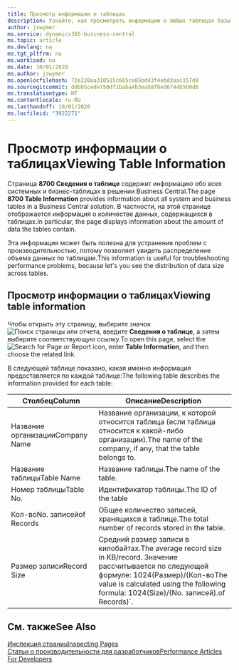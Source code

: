 ```yaml
---
title: Просмотр информации о таблицах
description: Узнайте, как просмотреть информацию о любых таблицах базы данных прямо из клиентского интерфейса в Business Central.
author: jswymer
ms.service: dynamics365-business-central
ms.topic: article
ms.devlang: na
ms.tgt_pltfrm: na
ms.workload: na
ms.date: 10/01/2020
ms.author: jswymer
ms.openlocfilehash: 72e220aa310515c665ce85bd43f4ebd3aac157d0
ms.sourcegitcommit: ddbb5cede750df1baba4b3eab8fbed6744b5b9d6
ms.translationtype: HT
ms.contentlocale: ru-RU
ms.lasthandoff: 10/01/2020
ms.locfileid: "3922271"
---
```

# <a name="viewing-table-information"></a><span data-ttu-id="ff82e-103">Просмотр информации о таблицах</span><span class="sxs-lookup"><span data-stu-id="ff82e-103">Viewing Table Information</span></span>

<span data-ttu-id="ff82e-104">Страница **8700 Сведения о таблице** содержит информацию обо всех системных и бизнес-таблицах в решении Business Central.</span><span class="sxs-lookup"><span data-stu-id="ff82e-104">The page **8700 Table Information** provides information about all system and business tables in a Business Central solution.</span></span> <span data-ttu-id="ff82e-105">В частности, на этой странице отображается информация о количестве данных, содержащихся в таблицах.</span><span class="sxs-lookup"><span data-stu-id="ff82e-105">In particular, the page displays information about the amount of data the tables contain.</span></span>

<span data-ttu-id="ff82e-106">Эта информация может быть полезна для устранения проблем с производительностью, потому позволяет увидеть распределение объема данных по таблицам.</span><span class="sxs-lookup"><span data-stu-id="ff82e-106">This information is useful for troubleshooting performance problems, because let's you see the distribution of data size across tables.</span></span>

## <a name="viewing-table-information"></a><span data-ttu-id="ff82e-107">Просмотр информации о таблицах</span><span class="sxs-lookup"><span data-stu-id="ff82e-107">Viewing table information</span></span>

<span data-ttu-id="ff82e-108">Чтобы открыть эту страницу, выберите значок ![Поиск страницы или отчета](media/ui-search/search_small.png "Значок поиска страницы или отчета"), введите **Сведения о таблице**, а затем выберите соответствующую ссылку.</span><span class="sxs-lookup"><span data-stu-id="ff82e-108">To open this page, select the ![Search for Page or Report](media/ui-search/search_small.png "Search for Page or Report icon") icon, enter **Table Information**, and then choose the related link.</span></span>

<span data-ttu-id="ff82e-109">В следующей таблице показано, какая именно информация предоставляется по каждой таблице:</span><span class="sxs-lookup"><span data-stu-id="ff82e-109">The following table describes the information provided for each table:</span></span>

|<span data-ttu-id="ff82e-110">Столбец</span><span class="sxs-lookup"><span data-stu-id="ff82e-110">Column</span></span>|<span data-ttu-id="ff82e-111">Описание</span><span class="sxs-lookup"><span data-stu-id="ff82e-111">Description</span></span>|
|------|-----------|
|<span data-ttu-id="ff82e-112">Название организации</span><span class="sxs-lookup"><span data-stu-id="ff82e-112">Company Name</span></span>|<span data-ttu-id="ff82e-113">Название организации, к которой относится таблица (если таблица относится к какой-либо организации).</span><span class="sxs-lookup"><span data-stu-id="ff82e-113">The name of the company, if any, that the table belongs to.</span></span>|
|<span data-ttu-id="ff82e-114">Название таблицы</span><span class="sxs-lookup"><span data-stu-id="ff82e-114">Table Name</span></span>|<span data-ttu-id="ff82e-115">Название таблицы.</span><span class="sxs-lookup"><span data-stu-id="ff82e-115">The name of the table.</span></span>|
|<span data-ttu-id="ff82e-116">Номер таблицы</span><span class="sxs-lookup"><span data-stu-id="ff82e-116">Table No.</span></span>|<span data-ttu-id="ff82e-117">Идентификатор таблицы.</span><span class="sxs-lookup"><span data-stu-id="ff82e-117">The ID of the table</span></span>|
|<span data-ttu-id="ff82e-118">Кол-во</span><span class="sxs-lookup"><span data-stu-id="ff82e-118">No.</span></span> <span data-ttu-id="ff82e-119">записей</span><span class="sxs-lookup"><span data-stu-id="ff82e-119">of Records</span></span>|<span data-ttu-id="ff82e-120">ОБщее количество записей, хранящихся в таблице.</span><span class="sxs-lookup"><span data-stu-id="ff82e-120">The total number of records stored in the table.</span></span>|
|<span data-ttu-id="ff82e-121">Размер записи</span><span class="sxs-lookup"><span data-stu-id="ff82e-121">Record Size</span></span>|<span data-ttu-id="ff82e-122">Средний размер записи в килобайтах.</span><span class="sxs-lookup"><span data-stu-id="ff82e-122">The average record size in KB/record.</span></span> <span data-ttu-id="ff82e-123">Значение рассчитывается по следующей формуле: 1024(Размер)/(Кол-во</span><span class="sxs-lookup"><span data-stu-id="ff82e-123">The value is calculated using the following formula: 1024(Size)/(No.</span></span> <span data-ttu-id="ff82e-124">записей).</span><span class="sxs-lookup"><span data-stu-id="ff82e-124">of Records)\`.</span></span> |

## <a name="see-also"></a><span data-ttu-id="ff82e-125">См. также</span><span class="sxs-lookup"><span data-stu-id="ff82e-125">See Also</span></span>

[<span data-ttu-id="ff82e-126">Инспекция страниц</span><span class="sxs-lookup"><span data-stu-id="ff82e-126">Inspecting Pages</span></span>](across-inspect-page.md)  
[<span data-ttu-id="ff82e-127">Статьи о производительности для разработчиков</span><span class="sxs-lookup"><span data-stu-id="ff82e-127">Performance Articles For Developers</span></span>](/dynamics365/business-central/dev-itpro/performance/performance-developer)  
